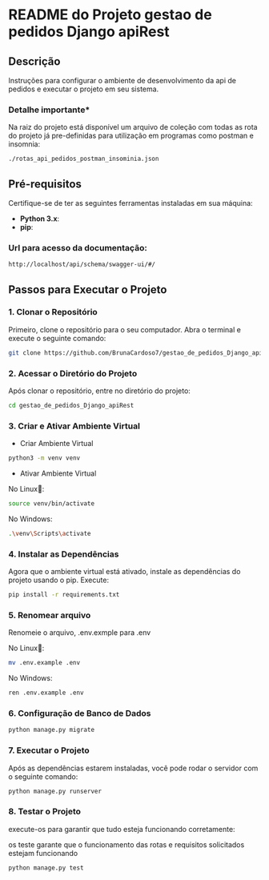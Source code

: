 # README do Projeto gestao de pedidos Django apiRest


## Descrição
Instruções para configurar o ambiente de desenvolvimento da api de pedidos e executar o projeto em seu sistema.


### Detalhe importante*

Na raiz do projeto está disponível um arquivo de coleção com todas as rota do projeto já pre-definidas para utilização em programas como postman e insomnia:
```bash
./rotas_api_pedidos_postman_insominia.json
```
## Pré-requisitos

Certifique-se de ter as seguintes ferramentas instaladas em sua máquina:

- **Python 3.x**: 
- **pip**:

### Url para acesso da documentação:

```bash
http://localhost/api/schema/swagger-ui/#/
```

## Passos para Executar o Projeto

### 1. Clonar o Repositório

Primeiro, clone o repositório para o seu computador. Abra o terminal e execute o seguinte comando:

```bash
git clone https://github.com/BrunaCardoso7/gestao_de_pedidos_Django_apiRest.git
```


### 2. Acessar o Diretório do Projeto

Após clonar o repositório, entre no diretório do projeto:

```bash
cd gestao_de_pedidos_Django_apiRest
```



### 3. Criar e Ativar Ambiente Virtual

- Criar Ambiente Virtual
  
```bash
python3 -m venv venv
```

- Ativar Ambiente Virtual
  
No Linux🐧:

```bash
source venv/bin/activate
```
No Windows:

```bash
.\venv\Scripts\activate
```


### 4. Instalar as Dependências

Agora que o ambiente virtual está ativado, instale as dependências do projeto usando o pip. Execute:

```bash
pip install -r requirements.txt
```

### 5. Renomear arquivo

Renomeie o arquivo, .env.exmple para .env
  
No Linux🐧:

```bash
mv .env.example .env
```
No Windows:

```bash
ren .env.example .env
```

### 6. Configuração de Banco de Dados 

```bash
python manage.py migrate
```



### 7. Executar o Projeto

Após as dependências estarem instaladas, você pode rodar o servidor com o seguinte comando:
```bash
python manage.py runserver
```




### 8. Testar o Projeto

execute-os para garantir que tudo esteja funcionando corretamente:

os teste garante que o funcionamento das rotas e requisitos solicitados estejam funcionando

```bash
python manage.py test
```


